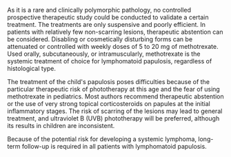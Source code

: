 As it is a rare and clinically polymorphic pathology, no controlled prospective therapeutic study could be conducted to validate a certain treatment. The treatments are only suspensive and poorly efficient. In patients with relatively few non-scarring lesions, therapeutic abstention can be considered. Disabling or cosmetically disturbing forms can be attenuated or controlled with weekly doses of 5 to 20 mg of methotrexate. Used orally, subcutaneously, or intramuscularly, methotrexate is the systemic treatment of choice for lymphomatoid papulosis, regardless of histological type.

The treatment of the child's papulosis poses difficulties because of the particular therapeutic risk of phototherapy at this age and the fear of using methotrexate in pediatrics. Most authors recommend therapeutic abstention or the use of very strong topical corticosteroids on papules at the initial inflammatory stages. The risk of scarring of the lesions may lead to general treatment, and ultraviolet B (UVB) phototherapy will be preferred, although its results in children are inconsistent.

Because of the potential risk for developing a systemic lymphoma, long-term follow-up is required in all patients with lymphomatoid papulosis.